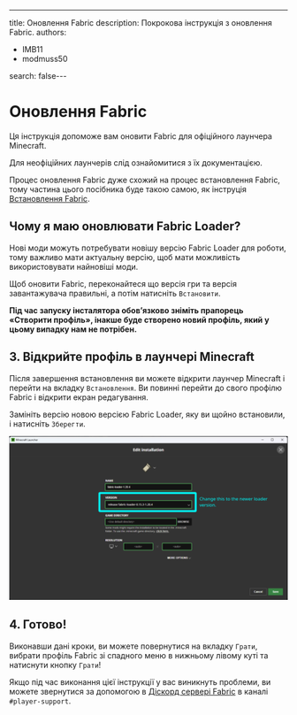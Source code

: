 ---
title: Оновлення Fabric
description: Покрокова інструкція з оновлення Fabric.
authors:
  - IMB11
  - modmuss50

search: false---

# Оновлення Fabric

Ця інструкція допоможе вам оновити Fabric для офіційного лаунчера Minecraft.

Для неофіційних лаунчерів слід ознайомитися з їх документацією.

Процес оновлення Fabric дуже схожий на процес встановлення Fabric, тому частина цього посібника буде такою самою, як інструція [Встановлення Fabric](./installing-fabric).

## Чому я маю оновлювати Fabric Loader?

Нові моди можуть потребувати новішу версію Fabric Loader для роботи, тому важливо мати актуальну версію, щоб мати можливість використовувати найновіші моди.

<!-- Include steps from installing guide, no need to repeat them. -->

<!--@include: ./installing-fabric.md{12,41}-->

Щоб оновити Fabric, переконайтеся що версія гри та версія завантажувача правильні, а потім натисніть `Встановити`.

**Під час запуску інсталятора обов’язково зніміть прапорець «Створити профіль», інакше буде створено новий профіль, який у цьому випадку нам не потрібен.**

## 3. Відкрийте профіль в лаунчері Minecraft

Після завершення встановлення ви можете відкрити лаунчер Minecraft і перейти на вкладку `Встановлення`. Ви повинні перейти до свого профілю Fabric і відкрити екран редагування.

Замініть версію новою версією Fabric Loader, яку ви щойно встановили, і натисніть `Зберегти`.

![Оновлення версії Fabric Loader у лаунчері Minecraft](/assets/players/updating-fabric.png)

## 4. Готово!

Виконавши дані кроки, ви можете повернутися на вкладку `Грати`, вибрати профіль Fabric зі спадного меню в нижньому лівому куті та натиснути кнопку `Грати`!

Якщо під час виконання цієї інструкції у вас виникнуть проблеми, ви можете звернутися за допомогою в [Діскорд сервері Fabric](https://discord.gg/v6v4pMv) в каналі `#player-support`.
